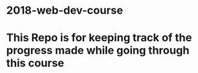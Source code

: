 # 2018-web-dev-course
# This Repo is for keeping track of the progress made while going through this course
